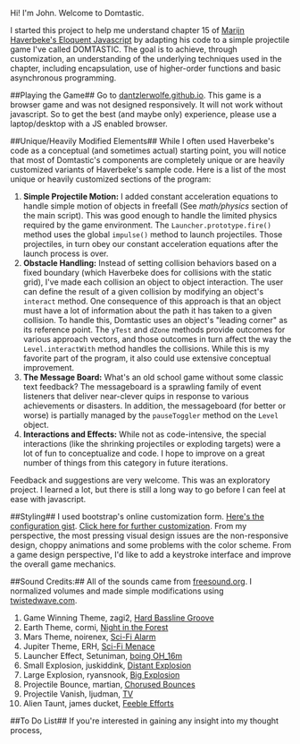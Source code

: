 Hi! I'm John. Welcome to Domtastic.

I started this project to help me understand chapter 15 of [Marijn Haverbeke's Eloquent Javascript](http://eloquentjavascript.net/index.html) by adapting his code to a simple projectile game I've called DOMTASTIC. The goal is to achieve, through customization, an understanding of the underlying techniques used in the chapter, including encapsulation, use of higher-order functions and basic asynchronous programming. 

##Playing the Game##
Go to [dantzlerwolfe.github.io](dantzlerwolfe.github.io). This game is a browser game and was not designed responsively. It will not work without javascript. So to get the best (and maybe only) experience, please use a laptop/desktop with a JS enabled browser.

##Unique/Heavily Modified Elements##
While I often used Haverbeke's code as a conceptual (and sometimes actual) starting point, you will notice that most of Domtastic's components are completely unique or are heavily customized variants of Haverbeke's sample code. Here is a list of the most unique or heavily customized sections of the program:

1. **Simple Projectile Motion:** I added constant acceleration equations to handle simple motion of objects in freefall (See *math/physics* section of the main script). This was good enough to handle the limited physics required by the game environment. The `Launcher.prototype.fire()` method uses the global `impulse()` method to launch projectiles. Those projectiles, in turn obey our constant acceleration equations after the launch process is over. 
2. **Obstacle Handling:** Instead of setting collision behaviors based on a fixed boundary (which Haverbeke does for collisions with the static grid), I've made each collision an object to object interaction. The user can define the result of a given collision by modifying an object's `interact` method. One consequence of this approach is that an object must have a lot of information about the path it has taken to a given collision. To handle this, Domtastic uses an object's "leading corner" as its reference point. The `yTest` and `dZone` methods provide outcomes for various approach vectors, and those outcomes in turn affect the way the `Level.interactWith` method handles the collisions. While this is my favorite part of the program, it also could use extensive conceptual improvement. 
3. **The Message Board:** What's an old school game without some classic text feedback? The messageboard is a sprawling family of event listeners that deliver near-clever quips in response to various achievements or disasters. In addition, the messageboard (for better or worse) is partially managed by the `pauseToggler` method on the `Level` object. 
4. **Interactions and Effects:** While not as code-intensive, the special interactions (like the shrinking projectiles or exploding targets) were a lot of fun to conceptualize and code. I hope to improve on a great number of things from this category in future iterations.

Feedback and suggestions are very welcome. This was an exploratory project. I learned a lot, but there is still a long way to go before I can feel at ease with javascript.

##Styling##
I used bootstrap's online customization form. [Here's the configuration gist](https://gist.github.com/67d862f7aaa14bc02a89). [Click here for further customization](http://getbootstrap.com/customize/?id=67d862f7aaa14bc02a89). From my perspective, the most pressing visual design issues are the non-responsive design, choppy animations and some problems with the color scheme. From a game design perspective, I'd like to add a keystroke interface and improve the overall game mechanics.

##Sound Credits:##
All of the sounds came from [freesound.org](http://freesound.org). I normalized volumes and made simple modifications using [twistedwave.com](https://twistedwave.com).

1. Game Winning Theme, zagi2, [Hard Bassline Groove](http://freesound.org/people/zagi2/sounds/181675/)
2. Earth Theme, cormi, [Night in the Forest](http://freesound.org/people/cormi/sounds/110387/)
3. Mars Theme, noirenex, [Sci-Fi Alarm](http://freesound.org/people/noirenex/sounds/159453/)
4. Jupiter Theme, ERH, [Sci-Fi Menace](http://freesound.org/people/ERH/sounds/42119/)
5. Launcher Effect, Setuniman, [boing OH_16m](http://freesound.org/people/Setuniman/sounds/146264/)
6. Small Explosion, juskiddink, [Distant Explosion](http://freesound.org/people/juskiddink/sounds/108640/)
7. Large Explosion, ryansnook, [Big Explosion](http://freesound.org/people/ryansnook/sounds/110111/)
8. Projectile Bounce, martian, [Chorused Bounces](http://freesound.org/people/martian/sounds/19347/)
9. Projectile Vanish, ljudman, [TV](http://freesound.org/people/ljudman/sounds/33243/)
10. Alien Taunt, james ducket, [Feeble Efforts](http://freesound.org/people/james%20duckett/sounds/55082/)

##To Do List##
If you're interested in gaining any insight into my thought process, 

